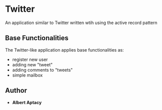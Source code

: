 # Twitter

An application similar to Twitter written wtih using the active record pattern

## Base Functionalities

The Twitter-like application applies base functionalities as:
- register new user
- adding new "tweet"
- adding comments to "tweets"
- simple mailbox

## Author

* **Albert Aptacy**





